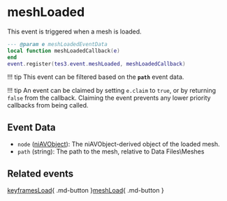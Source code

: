 # meshLoaded
<div class="search_terms" style="display: none">meshloaded</div>

<!---
	This file is autogenerated. Do not edit this file manually. Your changes will be ignored.
	More information: https://github.com/MWSE/MWSE/tree/master/docs
-->

This event is triggered when a mesh is loaded.

```lua
--- @param e meshLoadedEventData
local function meshLoadedCallback(e)
end
event.register(tes3.event.meshLoaded, meshLoadedCallback)
```

!!! tip
	This event can be filtered based on the **`path`** event data.

!!! tip
	An event can be claimed by setting `e.claim` to `true`, or by returning `false` from the callback. Claiming the event prevents any lower priority callbacks from being called.

## Event Data

* `node` ([niAVObject](../../types/niAVObject)): The niAVObject-derived object of the loaded mesh.
* `path` (string): The path to the mesh, relative to Data Files\Meshes


## Related events

[keyframesLoad](../keyframesLoad/){ .md-button }[meshLoad](../meshLoad/){ .md-button }

